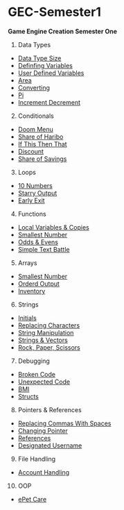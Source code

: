 # GEC-Semester1
**Game Engine Creation Semester One**
1. Data Types
  * [Data Type Size](https://github.com/Jack-Meeten/GEC-Semester1/blob/main/Week1/Program2_dataTypeSize/Program2_dataTypeSize.cpp)
  * [Definfing Variables](https://github.com/Jack-Meeten/GEC-Semester1/blob/main/Week1/Program3_definingVariables/Program3_definingVariables.cpp)
  * [User Defined Variables](https://github.com/Jack-Meeten/GEC-Semester1/blob/main/Week1/Program4_userDefinedVars/Program4_userDefinedVars.cpp)
  * [Area](https://github.com/Jack-Meeten/GEC-Semester1/blob/main/Week1/Program6_area/Program6_area.cpp)
  * [Converting](https://github.com/Jack-Meeten/GEC-Semester1/blob/main/Week1/Program7_converting/Program7_converting.cpp)
  * [Pi](https://github.com/Jack-Meeten/GEC-Semester1/blob/main/Week1/Program8_pi/Program8_pi.cpp)
  * [Increment Decrement](https://github.com/Jack-Meeten/GEC-Semester1/blob/main/Week1/Project5_IncrementDecrment/Project5_IncrementDecrment.cpp)
2. Conditionals
  * [Doom Menu](https://github.com/Jack-Meeten/GEC-Semester1/blob/main/Week2/Progeam11_DoomMenu/Progeam11_DoomMenu.cpp)
  * [Share of Haribo](https://github.com/Jack-Meeten/GEC-Semester1/blob/main/Week2/Program10_ShareOfHaribo/Program10_ShareOfHaribo.cpp)
  * [If This Then That](https://github.com/Jack-Meeten/GEC-Semester1/blob/main/Week2/Program12_IfThisThenThat/Program12_IfThisThenThat.cpp)
  * [Discount](https://github.com/Jack-Meeten/GEC-Semester1/blob/main/Week2/Program13_Discount/Program13_Discount.cpp)
  * [Share of Savings](https://github.com/Jack-Meeten/GEC-Semester1/blob/main/Week2/Project9_ShareOfSavings/Project9_ShareOfSavings.cpp)
3. Loops
  * [10 Numbers](https://github.com/Jack-Meeten/GEC-Semester1/blob/main/Week3/Program14/Program14.cpp)
  * [Starry Output](https://github.com/Jack-Meeten/GEC-Semester1/blob/main/Week3/Program15/Program15.cpp)
  * [Early Exit](https://github.com/Jack-Meeten/GEC-Semester1/blob/main/Week3/Program16/Program16.cpp)
4. Functions
  * [Local Variables & Copies](https://github.com/Jack-Meeten/GEC-Semester1/blob/main/Week4/Program17/Program17.cpp)
  * [Smallest Number](https://github.com/Jack-Meeten/GEC-Semester1/blob/main/Week4/Program18_SmallestNumber/Program18_SmallestNumber.cpp)
  * [Odds & Evens](https://github.com/Jack-Meeten/GEC-Semester1/blob/main/Week4/Program19_OddsAndEvens/Program19_OddsAndEvens.cpp)
  * [Simple Text Battle](https://github.com/Jack-Meeten/GEC-Semester1/blob/main/Week4/Program20_SimpleTextBattle/Program20_SimpleTextBattle.cpp)
5. Arrays
  * [Smallest Number](https://github.com/Jack-Meeten/GEC-Semester1/blob/main/Week5/Program21_SmallestNumber/Program21_SmallestNumber.cpp)
  * [Orderd Output](https://github.com/Jack-Meeten/GEC-Semester1/blob/main/Week5/Program22/Program22.cpp)
  * [Inventory](https://github.com/Jack-Meeten/GEC-Semester1/blob/main/Week5/Program23/Program23.cpp)
6. Strings
  * [Initials](https://github.com/Jack-Meeten/GEC-Semester1/blob/main/Week6/Program25_Initials/Program25_Initials.cpp)
  * [Replacing Characters](https://github.com/Jack-Meeten/GEC-Semester1/blob/main/Week6/Program26_Replacing_Characters/Program26_Replacing_Characters.cpp)
  * [String Manipulation](https://github.com/Jack-Meeten/GEC-Semester1/blob/main/Week6/Program27_String_Manipulation/Program27_String_Manipulation.cpp)
  * [Strings & Vectors](https://github.com/Jack-Meeten/GEC-Semester1/blob/main/Week6/Program28_%20Strings_and_Vectors/Program28_%20Strings_and_Vectors.cpp)
  * [Rock, Paper, Scissors](https://github.com/Jack-Meeten/GEC-Semester1/blob/main/Week6/Program29_RockPaperScissors/Program29_RockPaperScissors.cpp)
7. Debugging
  * [Broken Code](https://github.com/Jack-Meeten/GEC-Semester1/blob/main/Week7/Week30_BrokenCode/Week30_BrokenCode.cpp)
  * [Unexpected Code](https://github.com/Jack-Meeten/GEC-Semester1/blob/main/Week7/Program31_UnexpectedCode/Program31_UnexpectedCode.cpp)
  * [BMI](https://github.com/Jack-Meeten/GEC-Semester1/blob/main/Week7/Program32_BrokenBMI/Program32_BrokenBMI.cpp)
  * [Structs](https://github.com/Jack-Meeten/GEC-Semester1/blob/main/Week7/Program33_Structs/Program33_Structs.cpp)
8. Pointers & References
  * [Replacing Commas With Spaces](https://github.com/Jack-Meeten/GEC-Semester1/blob/main/Week8/Program34_ReplacingCommasWithSpaces/Program34_ReplacingCommasWithSpaces.cpp)
  * [Changing Pointer](https://github.com/Jack-Meeten/GEC-Semester1/blob/main/Week8/Program35_ChangingPointer/Program35_ChangingPointer.cpp)
  * [References](https://github.com/Jack-Meeten/GEC-Semester1/blob/main/Week8/Program36_References/Program36_References.cpp)
  * [Designated Username](https://github.com/Jack-Meeten/GEC-Semester1/blob/main/Week8/Program37_DesignatedUsername/Program37_DesignatedUsername.cpp)
9. File Handling
  * [Account Handling](https://github.com/Jack-Meeten/GEC-Semester1/blob/main/Week9/Program38_AccountHandling/Program38_AccountHandling.cpp)
10. OOP
  * [ePet Care](https://github.com/Jack-Meeten/GEC-Semester1/tree/main/Week10/Program40_ePetCare)
